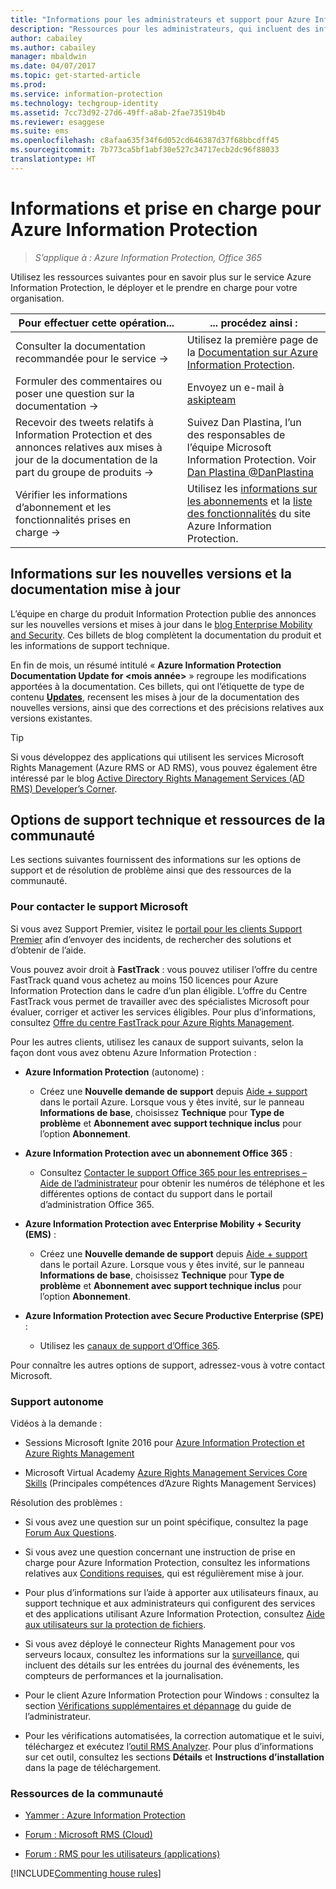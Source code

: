 ```yaml
---
title: "Informations pour les administrateurs et support pour Azure Information Protection"
description: "Ressources pour les administrateurs, qui incluent des informations sur les nouvelles versions, les options de support disponibles et la procédure à suivre pour contacter Microsoft en cas de problème."
author: cabailey
ms.author: cabailey
manager: mbaldwin
ms.date: 04/07/2017
ms.topic: get-started-article
ms.prod: 
ms.service: information-protection
ms.technology: techgroup-identity
ms.assetid: 7cc73d92-27d6-49ff-a8ab-2fae73519b4b
ms.reviewer: esaggese
ms.suite: ems
ms.openlocfilehash: c8afaa635f34f6d052cd646387d37f68bbcdff45
ms.sourcegitcommit: 7b773ca5bf1abf30e527c34717ecb2dc96f88033
translationtype: HT
---
```

# <a name="information-and-support-for-azure-information-protection"></a>Informations et prise en charge pour Azure Information Protection

>*S’applique à : Azure Information Protection, Office 365*

Utilisez les ressources suivantes pour en savoir plus sur le service Azure Information Protection, le déployer et le prendre en charge pour votre organisation.

|Pour effectuer cette opération...|... procédez ainsi :|
|----------------|---------------|
|Consulter la documentation recommandée pour le service →|Utilisez la première page de la [Documentation sur Azure Information Protection](https://docs.microsoft.com/information-protection/).|
|Formuler des commentaires ou poser une question sur la documentation →|Envoyez un e-mail à [askipteam](mailto:%20askipteam@microsoft.com?subject=Documentation%20feedback)|
|Recevoir des tweets relatifs à Information Protection et des annonces relatives aux mises à jour de la documentation de la part du groupe de produits →|Suivez Dan Plastina, l’un des responsables de l’équipe Microsoft Information Protection. Voir [Dan Plastina @DanPlastina](https://twitter.com/DanPlastina)|
|Vérifier les informations d’abonnement et les fonctionnalités prises en charge →|Utilisez les [informations sur les abonnements](https://www.microsoft.com/cloud-platform/azure-information-protection-pricing) et la [liste des fonctionnalités](https://www.microsoft.com/cloud-platform/azure-information-protection-features) du site Azure Information Protection.|


## <a name="information-about-new-releases-and-updated-documentation"></a>Informations sur les nouvelles versions et la documentation mise à jour
L’équipe en charge du produit Information Protection publie des annonces sur les nouvelles versions et mises à jour dans le [blog Enterprise Mobility and Security](https://blogs.technet.microsoft.com/enterprisemobility/?product=azure-information-protection,azure-rights-management-services). Ces billets de blog complètent la documentation du produit et les informations de support technique.

En fin de mois, un résumé intitulé « **Azure Information Protection Documentation Update for \<mois année>** » regroupe les modifications apportées à la documentation. Ces billets, qui ont l’étiquette de type de contenu [**Updates**](https://blogs.technet.microsoft.com/enterprisemobility/?product=azure-information-protection,azure-rights-management-services&content-type=updates), recensent les mises à jour de la documentation des nouvelles versions, ainsi que des corrections et des précisions relatives aux versions existantes.

> [!TIP]
> Si vous développez des applications qui utilisent les services Microsoft Rights Management (Azure RMS or AD RMS), vous pouvez également être intéressé par le blog [Active Directory Rights Management Services (AD RMS) Developer’s Corner](https://blogs.msdn.microsoft.com/rms/).

## <a name="support-options-and-community-resources"></a>Options de support technique et ressources de la communauté
Les sections suivantes fournissent des informations sur les options de support et de résolution de problème ainsi que des ressources de la communauté.

### <a name="to-contact-microsoft-support"></a>Pour contacter le support Microsoft

Si vous avez Support Premier, visitez le [portail pour les clients Support Premier](https://premier.microsoft.com/) afin d’envoyer des incidents, de rechercher des solutions et d’obtenir de l’aide.

Vous pouvez avoir droit à **FastTrack** : vous pouvez utiliser l’offre du centre FastTrack quand vous achetez au moins 150 licences pour Azure Information Protection dans le cadre d’un plan éligible. L’offre du Centre FastTrack vous permet de travailler avec des spécialistes Microsoft pour évaluer, corriger et activer les services éligibles. Pour plus d’informations, consultez [Offre du centre FastTrack pour Azure Rights Management](/enterprise-mobility-security/Solutions/enterprise-mobility-fasttrack-program).

Pour les autres clients, utilisez les canaux de support suivants, selon la façon dont vous avez obtenu Azure Information Protection :

- **Azure Information Protection** (autonome) : 
    - Créez une **Nouvelle demande de support** depuis [Aide + support](https://portal.azure.com/#blade/Microsoft_Azure_Support/HelpAndSupportBlade) dans le portail Azure. Lorsque vous y êtes invité, sur le panneau **Informations de base**, choisissez **Technique** pour **Type de problème** et **Abonnement avec support technique inclus** pour l’option **Abonnement**.
    
- **Azure Information Protection avec un abonnement Office 365** : 
    - Consultez [Contacter le support Office 365 pour les entreprises – Aide de l’administrateur](https://support.office.com/article/Contact-Office-365-for-business-support-Admin-Help-32a17ca7-6fa0-4870-8a8d-e25ba4ccfd4b) pour obtenir les numéros de téléphone et les différentes options de contact du support dans le portail d’administration Office 365. 
    
- **Azure Information Protection avec Enterprise Mobility + Security (EMS)** : 
    - Créez une **Nouvelle demande de support** depuis [Aide + support](https://portal.azure.com/#blade/Microsoft_Azure_Support/HelpAndSupportBlade) dans le portail Azure. Lorsque vous y êtes invité, sur le panneau **Informations de base**, choisissez **Technique** pour **Type de problème** et **Abonnement avec support technique inclus** pour l’option **Abonnement**.
    
- **Azure Information Protection avec Secure Productive Enterprise (SPE)** : 
    - Utilisez les [canaux de support d’Office 365](https://support.office.com/article/Contact-Office-365-for-business-support-Admin-Help-32a17ca7-6fa0-4870-8a8d-e25ba4ccfd4b).

Pour connaître les autres options de support, adressez-vous à votre contact Microsoft. 

### <a name="self-help"></a>Support autonome

Vidéos à la demande :

- Sessions Microsoft Ignite 2016 pour [Azure Information Protection et Azure Rights Management](https://myignite.microsoft.com/videos?f=%5B%7B%22name%22:%22Azure%20Rights%20Management%22,%22facetName%22:%22products%22%7D,%7B%22name%22:%22Azure%20Information%20Protection%22,%22facetName%22:%22products%22%7D%5D)

- Microsoft Virtual Academy [Azure Rights Management Services Core Skills](https://mva.microsoft.com/en-us/training-courses/azure-rights-management-services-core-skills-10500?l=QLoxMwuCB_1805094681) (Principales compétences d’Azure Rights Management Services)

Résolution des problèmes :

- Si vous avez une question sur un point spécifique, consultez la page [Forum Aux Questions](faqs.md).

- Si vous avez une question concernant une instruction de prise en charge pour Azure Information Protection, consultez les informations relatives aux [Conditions requises](requirements-azure-rms.md), qui est régulièrement mise à jour.

- Pour plus d’informations sur l’aide à apporter aux utilisateurs finaux, au support technique et aux administrateurs qui configurent des services et des applications utilisant Azure Information Protection, consultez [Aide aux utilisateurs sur la protection de fichiers](../deploy-use/help-users.md).

- Si vous avez déployé le connecteur Rights Management pour vos serveurs locaux, consultez les informations sur la [surveillance](../deploy-use/monitor-rms-connector.md), qui incluent des détails sur les entrées du journal des événements, les compteurs de performances et la journalisation.

- Pour le client Azure Information Protection pour Windows : consultez la section [Vérifications supplémentaires et dépannage](../rms-client/client-admin-guide.md#additional-checks-and-troubleshooting) du guide de l’administrateur.

- Pour les vérifications automatisées, la correction automatique et le suivi, téléchargez et exécutez l’[outil RMS Analyzer](http://www.microsoft.com/en-us/download/details.aspx?id=46437). Pour plus d’informations sur cet outil, consultez les sections **Détails** et **Instructions d’installation** dans la page de téléchargement. 

### <a name="community-resources"></a>Ressources de la communauté

-   [Yammer : Azure Information Protection](https://www.yammer.com/AskIPTeam)

-   [Forum : Microsoft RMS (Cloud)](https://social.technet.microsoft.com/Forums/en-US/home?forum=rmscloud)

-   [Forum : RMS pour les utilisateurs (applications)](https://social.technet.microsoft.com/Forums/en-US/home?forum=rmsapps)

[!INCLUDE[Commenting house rules](../includes/houserules.md)]
